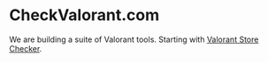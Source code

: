 # CheckValorant.com
We are building a suite of Valorant tools. Starting with [Valorant Store Checker](https://checkvalorant.com).
